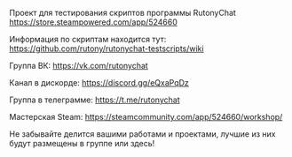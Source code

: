 Проект для тестирования скриптов программы RutonyChat
https://store.steampowered.com/app/524660

Информация по скриптам находится тут:
https://github.com/rutony/rutonychat-testscripts/wiki

Группа ВК:
https://vk.com/rutonychat

Канал в дискорде:
https://discord.gg/eQxaPqDz

Группа в телеграмме:
https://t.me/rutonychat

Мастерская Steam:
https://steamcommunity.com/app/524660/workshop/

Не забывайте делится вашими работами и проектами, лучшие из них будут размещены в группе или здесь!
